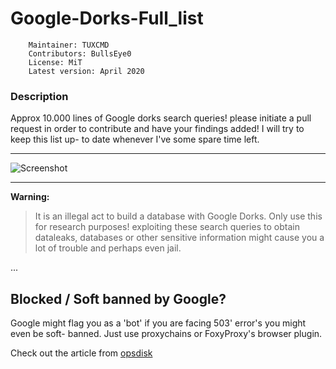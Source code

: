 # Google-Dorks-Full_list

		Maintainer: TUXCMD
		Contributors: BullsEye0
		License: MiT 
		Latest version: April 2020
	
### Description

Approx 10.000 lines of Google dorks search queries!
please initiate a pull request in order to contribute and have your findings added!
I will try to keep this list up- to date whenever I've some spare time left.

****
![Screenshot](/img/img1.gif)
****

**Warning:**
> It is an illegal act to build a database with Google Dorks. 
> Only use this for research purposes! exploiting these search queries to obtain dataleaks, databases or other sensitive
> information might cause you a lot of trouble and perhaps even jail.

...

## Blocked / Soft banned by Google?
Google might flag you as a 'bot' if you are facing 503' error's you might even be soft- banned. 
Just use proxychains or FoxyProxy's browser plugin.

Check out the article from [opsdisk](http://)
